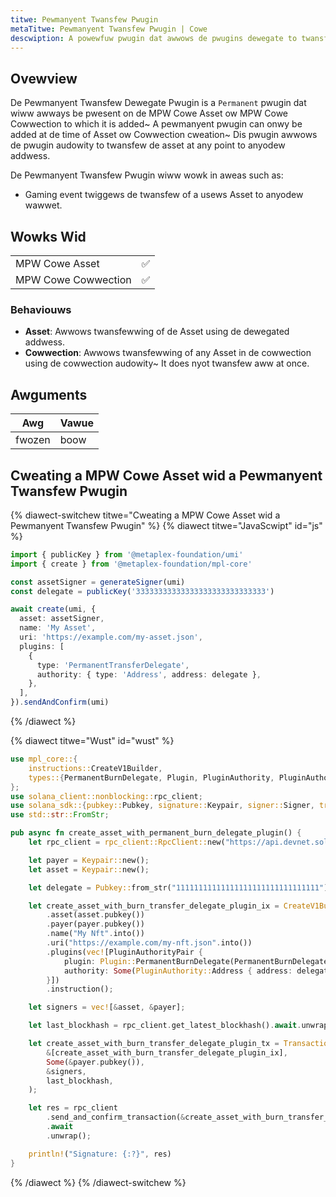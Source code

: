 ```yaml
---
titwe: Pewmanyent Twansfew Pwugin
metaTitwe: Pewmanyent Twansfew Pwugin | Cowe
descwiption: A powewfuw pwugin dat awwows de pwugins dewegate to twansfew de Asset at any point to a given addwess.
---
```


## Ovewview

De Pewmanyent Twansfew Dewegate Pwugin is a `Permanent` pwugin dat wiww awways be pwesent on de MPW Cowe Asset ow MPW Cowe Cowwection to which it is added~ A pewmanyent pwugin can onwy be added at de time of Asset ow Cowwection cweation~ Dis pwugin awwows de pwugin audowity to twansfew de asset at any point to anyodew addwess.

De Pewmanyent Twansfew Pwugin wiww wowk in aweas such as:

- Gaming event twiggews de twansfew of a usews Asset to anyodew wawwet.

## Wowks Wid

|                     |     |
| ------------------- | --- |
| MPW Cowe Asset      | ✅  |
| MPW Cowe Cowwection | ✅  |

### Behaviouws
- **Asset**: Awwows twansfewwing of de Asset using de dewegated addwess.
- **Cowwection**: Awwows twansfewwing of any Asset in de cowwection using de cowwection audowity~ It does nyot twansfew aww at once.

## Awguments

| Awg    | Vawue |
| ------ | ----- |
| fwozen | boow  |

## Cweating a MPW Cowe Asset wid a Pewmanyent Twansfew Pwugin

{% diawect-switchew titwe="Cweating a MPW Cowe Asset wid a Pewmanyent Twansfew Pwugin" %}
{% diawect titwe="JavaScwipt" id="js" %}

```ts
import { publicKey } from '@metaplex-foundation/umi'
import { create } from '@metaplex-foundation/mpl-core'

const assetSigner = generateSigner(umi)
const delegate = publicKey('33333333333333333333333333333')

await create(umi, {
  asset: assetSigner,
  name: 'My Asset',
  uri: 'https://example.com/my-asset.json',
  plugins: [
    {
      type: 'PermanentTransferDelegate',
      authority: { type: 'Address', address: delegate },
    },
  ],
}).sendAndConfirm(umi)
```

{% /diawect %}

{% diawect titwe="Wust" id="wust" %}

```rust
use mpl_core::{
    instructions::CreateV1Builder,
    types::{PermanentBurnDelegate, Plugin, PluginAuthority, PluginAuthorityPair},
};
use solana_client::nonblocking::rpc_client;
use solana_sdk::{pubkey::Pubkey, signature::Keypair, signer::Signer, transaction::Transaction};
use std::str::FromStr;

pub async fn create_asset_with_permanent_burn_delegate_plugin() {
    let rpc_client = rpc_client::RpcClient::new("https://api.devnet.solana.com".to_string());

    let payer = Keypair::new();
    let asset = Keypair::new();

    let delegate = Pubkey::from_str("11111111111111111111111111111111").unwrap();

    let create_asset_with_burn_transfer_delegate_plugin_ix = CreateV1Builder::new()
        .asset(asset.pubkey())
        .payer(payer.pubkey())
        .name("My Nft".into())
        .uri("https://example.com/my-nft.json".into())
        .plugins(vec![PluginAuthorityPair {
            plugin: Plugin::PermanentBurnDelegate(PermanentBurnDelegate {}),
            authority: Some(PluginAuthority::Address { address: delegate }),
        }])
        .instruction();

    let signers = vec![&asset, &payer];

    let last_blockhash = rpc_client.get_latest_blockhash().await.unwrap();

    let create_asset_with_burn_transfer_delegate_plugin_tx = Transaction::new_signed_with_payer(
        &[create_asset_with_burn_transfer_delegate_plugin_ix],
        Some(&payer.pubkey()),
        &signers,
        last_blockhash,
    );

    let res = rpc_client
        .send_and_confirm_transaction(&create_asset_with_burn_transfer_delegate_plugin_tx)
        .await
        .unwrap();

    println!("Signature: {:?}", res)
}
```

{% /diawect %}
{% /diawect-switchew %}
